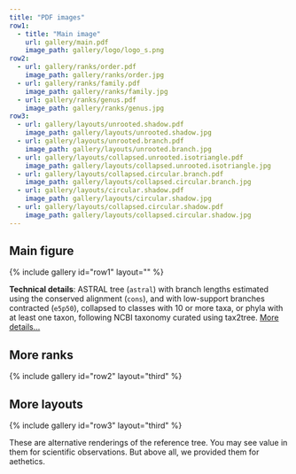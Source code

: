 ```yaml
---
title: "PDF images"
row1:
  - title: "Main image"
    url: gallery/main.pdf
    image_path: gallery/logo/logo_s.png
row2:
  - url: gallery/ranks/order.pdf
    image_path: gallery/ranks/order.jpg
  - url: gallery/ranks/family.pdf
    image_path: gallery/ranks/family.jpg
  - url: gallery/ranks/genus.pdf
    image_path: gallery/ranks/genus.jpg
row3:
  - url: gallery/layouts/unrooted.shadow.pdf
    image_path: gallery/layouts/unrooted.shadow.jpg
  - url: gallery/layouts/unrooted.branch.pdf
    image_path: gallery/layouts/unrooted.branch.jpg
  - url: gallery/layouts/collapsed.unrooted.isotriangle.pdf
    image_path: gallery/layouts/collapsed.unrooted.isotriangle.jpg
  - url: gallery/layouts/collapsed.circular.branch.pdf
    image_path: gallery/layouts/collapsed.circular.branch.jpg
  - url: gallery/layouts/circular.shadow.pdf
    image_path: gallery/layouts/circular.shadow.jpg
  - url: gallery/layouts/collapsed.circular.shadow.pdf
    image_path: gallery/layouts/collapsed.circular.shadow.jpg
---
```


## Main figure

{% include gallery id="row1" layout="" %}

**Technical details**: ASTRAL tree (`astral`) with branch lengths estimated using the conserved alignment (`cons`), and with low-support branches contracted (`e5p50`), collapsed to classes with 10 or more taxa, or phyla with at least one taxon, following NCBI taxonomy curated using tax2tree. [More details...](../../protocols/tree_rendering)



## More ranks 

{% include gallery id="row2" layout="third" %}


## More layouts

{% include gallery id="row3" layout="third" %}

These are alternative renderings of the reference tree. You may see value in them for scientific observations. But above all, we provided them for aethetics.
